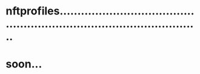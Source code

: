 # nftprofiles.............................................................................................
# soon...
